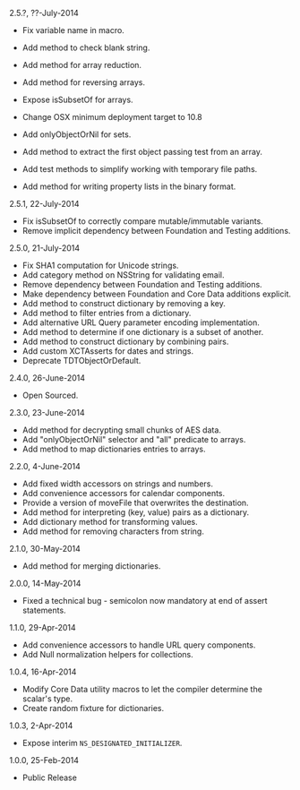 2.5.?, ??-July-2014

  * Fix variable name in macro.
  * Add method to check blank string.
  * Add method for array reduction.
  * Add method for reversing arrays.
  * Expose isSubsetOf for arrays.
  * Change OSX minimum deployment target to 10.8

  * Add onlyObjectOrNil for sets.

  * Add method to extract the first object passing test from an array.

  * Add test methods to simplify working with temporary file paths.
  * Add method for writing property lists in the binary format.

2.5.1, 22-July-2014

  * Fix isSubsetOf to correctly compare mutable/immutable variants.
  * Remove implicit dependency between Foundation and Testing additions.

2.5.0, 21-July-2014

  * Fix SHA1 computation for Unicode strings.
  * Add category method on NSString for validating email.
  * Remove dependency between Foundation and Testing additions.
  * Make dependency between Foundation and Core Data additions explicit.
  * Add method to construct dictionary by removing a key.
  * Add method to filter entries from a dictionary.
  * Add alternative URL Query parameter encoding implementation.
  * Add method to determine if one dictionary is a subset of another.
  * Add method to construct dictionary by combining pairs.
  * Add custom XCTAsserts for dates and strings.
  * Deprecate TDTObjectOrDefault.

2.4.0, 26-June-2014

  * Open Sourced.

2.3.0, 23-June-2014

  * Add method for decrypting small chunks of AES data.
  * Add "onlyObjectOrNil" selector and "all" predicate to arrays.
  * Add method to map dictionaries entries to arrays.

2.2.0, 4-June-2014

  * Add fixed width accessors on strings and numbers.
  * Add convenience accessors for calendar components.
  * Provide a version of moveFile that overwrites the destination.
  * Add method for interpreting (key, value) pairs as a dictionary.
  * Add dictionary method for transforming values.
  * Add method for removing characters from string.

2.1.0, 30-May-2014

  * Add method for merging dictionaries.

2.0.0, 14-May-2014

  * Fixed a technical bug - semicolon now mandatory at end of assert statements.

1.1.0, 29-Apr-2014

  * Add convenience accessors to handle URL query components.
  * Add Null normalization helpers for collections.

1.0.4, 16-Apr-2014

  * Modify Core Data utility macros to let the compiler determine the scalar's type.
  * Create random fixture for dictionaries.

1.0.3, 2-Apr-2014

  * Expose interim `NS_DESIGNATED_INITIALIZER`.

1.0.0, 25-Feb-2014

  * Public Release
